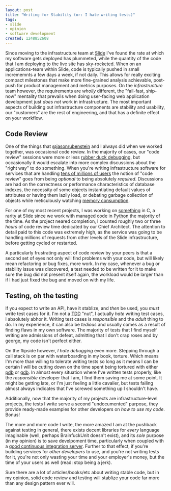 ```yaml
--- 
layout: post
title: "Writing for Stability (or: I hate writing tests)"
tags: 
- slide
- opinion
- software development
created: 1248852608
---
```

Since moving to the infrastructure team at [Slide](http://slideinc.github.com) 
I've found the rate at which my software gets deployed has plummeted, while the 
quantity of the code that I am deploying to the live site has sky-rocketed. When
on an applications-team within Slide, code is typically pushed in small incrememnts a few
days a week, if not daily. This allows for really exciting compact milestones that 
make more fine-grained analysis achievable, post-push for product management and metrics 
purposes. On the _infrastructure_ team however, the requirements are *wholly* different, 
the "fail-fast, ship-now" mentality that prevails when doing user-facing web application 
development just *does not* work in infrastructure. The most important aspects of building
out infrastructure components are stability and usability, our "customers" are the rest of 
engineering, and that has a definite effect on your workflow.

Code Review
------------
One of the things that [@jasonrubenstein](http://twitter.com/jasonrubenstein) and I always 
did when we worked together, was occasional code review. In the majority of cases, our "code review" sessions 
were more or less [rubber duck debugging](http://en.wikipedia.org/wiki/Rubber_duck_debugging), but 
occasionally it would escalate into more complex discussions about the "right way" to do something. 
When you're writing infrastructure software for services that are handling [tens of millions of users](http://www.slide.com/static/about_press) 
the notion of "code review" goes from being _optional_ to being absolutely _required_. Discussions 
are had on the correctness or performance characteristics of database indexes, the necessity of some 
objects instantiating default values of attributes or having them lazily load, or debating garbage 
collection of objects while meticulously watching [memory consumption](https://twitter.com/agentdero/status/2442677113).

For one of my most recent projects, I was working on [something](http://github.com/slideinc/PyECC/tree/master) in C, 
a rarity at Slide since we work with managed code in [Python](http://python.org) the majority of the 
time. As the project neared completion, I counted roughly two or three *hours* of code review time 
dedicated by our Chief Architect. The attention to detail paid to this code was extremely high, 
as the service was going to be handling millions of requests from other levels of 
the Slide infrastructure, before getting cycled or restarted. 

A particularly frustrating aspect of code review by your peers is that a second set of eyes not only 
will find problems with your code, but will likely mean refactoring or bug fixes, more work.
In my case, whenever a bug or stability issue was discovered, a test needed to be 
written for it to make sure the bug did not present itself again, the workload would be larger than 
if I had just fixed the bug and moved on with my life.


Testing, oh the testing
-----------------------
If you expect to write an API, have it stablize, and *then* be used, you *must* write test cases for 
it. I'm not a [TDD](http://en.wikipedia.org/wiki/Test-driven_development) "nut", I actually *hate* 
writing test cases, I absolutely abhor it. Writing test cases is _responsible_ and  the _adult_ 
thing to do. In my experience, it can also be _tedious_ and usually comes as a result of 
finding flaws in my own software. The majority of tests that I find myself writing are admissions of
defeat, admitting that I don't crap roses and by george, my code isn't perfect either. 

On the flipside however, *I hate debugging* even more. Stepping through a call stack is on par 
with waterboarding in my book, torture. Which means I'm more than willing to tolerate writing tests
so long as it means I can be certain I will be cutting down on the time spent being tortured with 
either [pdb](http://docs.python.org/library/pdb.html) or [gdb](http://www.gnu.org/software/gdb/). 
In almost every situation where I've written tests properly, like the _responsible_ developer that 
I am, I find them saving me at some point. It might be getting late, or I'm just feeling a little
cavalier, but tests failing almost always indicates that I've screwed something up I shouldn't have.

Additionally, now that the majority of my projects are infrastructure-level projects, the tests I write serve 
a second "undocumented" purpose, they provide ready-made examples for other developers on _how to 
use my code_. Bonus!


The more and more code I write, the more amazed I am at the pushback against testing in general, 
there exists decent libraries for *every* language imaginable (well, perhaps BrainfuckUnit doesn't 
exist), and its *sole* purpose (in my opinion) is to save develpoment time, particularly when coupled 
with a [good continuous integration server](http://www.hudson-ci.org). Further to that effect, if you're 
building services for *other developers* to use, and you're not writing tests for it, you're not only 
wasting your time and your employer's money, but the time of your users as well (read: stop being a jerk). 

Sure there are a lot of articles/books/etc about writing stable code, but in my opinion, solid code
review and testing will stablize your code far more than any design pattern ever will.
<!--break-->
